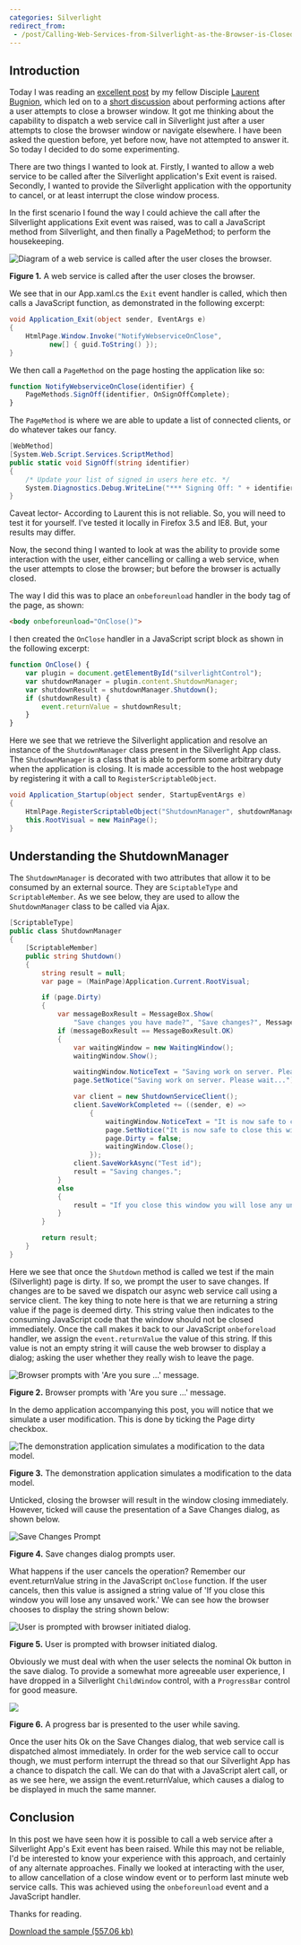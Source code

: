 ```yaml
---
categories: Silverlight
redirect_from:
 - /post/Calling-Web-Services-from-Silverlight-as-the-Browser-is-Closed.aspx.html
---
```


## Introduction

Today I was reading an [excellent post](http://blog.galasoft.ch/archive/2009/10/18/clean-shutdown-in-silverlight-and-wpf-applications.aspx) 
by my fellow Disciple [Laurent Bugnion](http://blog.galasoft.ch/Default.aspx), 
which led on to a [short discussion](http://groups.google.com/group/wpf-disciples/browse_thread/thread/e3200f524f4e0592) 
about performing actions after a user attempts to close a browser window. It got me thinking about the capability to dispatch a web service call in Silverlight just after a user attempts to close the browser window or navigate elsewhere. I have been asked the question before, yet before now, have not attempted to answer it. So today I decided to do some experimenting.

There are two things I wanted to look at. Firstly, I wanted to allow a web service to be called after the Silverlight application's Exit event is raised. Secondly, I wanted to provide the Silverlight application with the opportunity to cancel, or at least interrupt the close window process.

In the first scenario I found the way I could achieve the call after the Silverlight applications Exit event was raised, was to call a JavaScript method from Silverlight, and then finally a PageMethod; to perform the housekeeping.

![Diagram of a web service is called after the user closes the browser.](/assets/images/2009-10-19-WebService.gif)

**Figure 1.** A web service is called after the user closes the browser.

We see that in our App.xaml.cs the `Exit` event handler is called, which then calls a JavaScript function, as demonstrated in the following excerpt:

```csharp
void Application_Exit(object sender, EventArgs e)
{
    HtmlPage.Window.Invoke("NotifyWebserviceOnClose", 
          new[] { guid.ToString() });
}
```

We then call a `PageMethod` on the page hosting the application like so:

```javascript
function NotifyWebserviceOnClose(identifier) {
    PageMethods.SignOff(identifier, OnSignOffComplete);            
}
```

The `PageMethod` is where we are able to update a list of connected clients, or do whatever takes our fancy.

```csharp
[WebMethod]
[System.Web.Script.Services.ScriptMethod] 
public static void SignOff(string identifier)
{
    /* Update your list of signed in users here etc. */
    System.Diagnostics.Debug.WriteLine("*** Signing Off: " + identifier);
}
```

Caveat lector- According to Laurent this is not reliable. So, you will need to test it for yourself. I've tested it locally in Firefox 3.5 and IE8. But, your results may differ.

Now, the second thing I wanted to look at was the ability to provide some interaction with the user, 
either cancelling or calling a web service, when the user attempts to close the browser; but before the browser is actually closed.

The way I did this was to place an `onbeforeunload` handler in the body tag of the page, as shown:

```html
<body onbeforeunload="OnClose()">
```

I then created the `OnClose` handler in a JavaScript script block as shown in the following excerpt:

```javascript
function OnClose() {           
    var plugin = document.getElementById("silverlightControl");
    var shutdownManager = plugin.content.ShutdownManager;
    var shutdownResult = shutdownManager.Shutdown();
    if (shutdownResult) {
        event.returnValue = shutdownResult;
    }
}
```

Here we see that we retrieve the Silverlight application and resolve an instance of the `ShutdownManager` class present in the Silverlight App class. 
The `ShutdownManager` is a class that is able to perform some arbitrary duty when the application is closing. 
It is made accessible to the host webpage by registering it with a call to `RegisterScriptableObject`.

```csharp
void Application_Startup(object sender, StartupEventArgs e)
{
    HtmlPage.RegisterScriptableObject("ShutdownManager", shutdownManager);
    this.RootVisual = new MainPage();
}
```

## Understanding the ShutdownManager

The `ShutdownManager` is decorated with two attributes that allow it to be consumed by an external source. 
They are `SciptableType` and `ScriptableMember`. As we see below, they are used to allow the `ShutdownManager` class to be called via Ajax.

```csharp
[ScriptableType]
public class ShutdownManager
{
    [ScriptableMember]
    public string Shutdown()
    {
        string result = null;
        var page = (MainPage)Application.Current.RootVisual;

        if (page.Dirty)
        {
            var messageBoxResult = MessageBox.Show(
                "Save changes you have made?", "Save changes?", MessageBoxButton.OKCancel);
            if (messageBoxResult == MessageBoxResult.OK)
            {
                var waitingWindow = new WaitingWindow();
                waitingWindow.Show();

                waitingWindow.NoticeText = "Saving work on server. Please wait...";
                page.SetNotice("Saving work on server. Please wait...");

                var client = new ShutdownServiceClient();
                client.SaveWorkCompleted += ((sender, e) =>
                    {
                        waitingWindow.NoticeText = "It is now safe to close this window.";
                        page.SetNotice("It is now safe to close this window.");
                        page.Dirty = false;
                        waitingWindow.Close();
                    });
                client.SaveWorkAsync("Test id");
                result = "Saving changes.";
            }
            else
            {
                result = "If you close this window you will lose any unsaved work.";
            }
        }

        return result;
    }
}
```

Here we see that once the `Shutdown` method is called we test if the main (Silverlight) page is dirty. 
If so, we prompt the user to save changes. If changes are to be saved we dispatch our async web service call 
using a service client. The key thing to note here is that we are returning a string value if the page is deemed dirty. 
This string value then indicates to the consuming JavaScript code that the window should not be closed immediately. 
Once the call makes it back to our JavaScript `onbeforeload` handler, we assign the `event.returnValue` the value of this string. 
If this value is not an empty string it will cause the web browser to display a dialog; asking the user whether they really wish to leave the page.

![Browser prompts with 'Are you sure ...' message.](/assets/images/2009-10-19-AreYouSure.png)

**Figure 2.** Browser prompts with 'Are you sure ...' message.

In the demo application accompanying this post, you will notice that we simulate a user modification. This is done by ticking the Page dirty checkbox.

![The demonstration application simulates a modification to the data model.](/assets/images/2009-10-19-SimulatesModification.png)

**Figure 3.** The demonstration application simulates a modification to the data model.

Unticked, closing the browser will result in the window closing immediately. However, ticked will cause the presentation of a Save Changes dialog, as shown below.

![Save Changes Prompt](/assets/images/2009-10-19-SaveChangesDialog.png)

**Figure 4.** Save changes dialog prompts user.

What happens if the user cancels the operation? Remember our event.returnValue string in the JavaScript `OnClose` function. 
If the user cancels, then this value is assigned a string value of 'If you close this window you will lose any unsaved work.' We can see how the browser chooses to display the string shown below:

![User is prompted with browser initiated dialog.](/assets/images/2009-10-19-AreYouSureYouWantToNavigateAway.png)

**Figure 5.** User is prompted with browser initiated dialog.

Obviously we must deal with when the user selects the nominal Ok button in the save dialog. 
To provide a somewhat more agreeable user experience, I have dropped in a Silverlight `ChildWindow` control, with a `ProgressBar` control for good measure.

![](/assets/images/2009-10-19-ProgressBar.png)

**Figure 6.** A progress bar is presented to the user while saving.

Once the user hits Ok on the Save Changes dialog, that web service call is dispatched almost immediately. 
In order for the web service call to occur though, we must perform interrupt the thread so that our Silverlight App has a chance to dispatch the call. 
We can do that with a JavaScript alert call, or as we see here, we assign the event.returnValue, which causes a dialog to be displayed in much the same manner.

## Conclusion
In this post we have seen how it is possible to call a web service after a Silverlight App's Exit event has been raised. 
While this may not be reliable, I'd be interested to know your experience with this approach, 
and certainly of any alternate approaches. 
Finally we looked at interacting with the user, to allow cancellation of a close window event or to perform last minute web service calls. 
This was achieved using the `onbeforeunload` event and a JavaScript handler.

Thanks for reading.

[Download the sample (557.06 kb)](/Downloads/WebserviceCallOnShutdown.zip)
